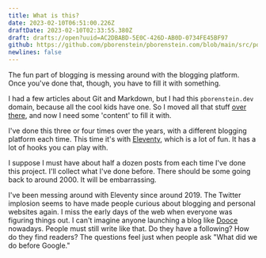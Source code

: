 ```yaml
---
title: What is this?
date: 2023-02-10T06:51:00.226Z
draftDate: 2023-02-10T02:33:55.380Z
draft: drafts://open?uuid=AC2DBABD-5E0C-426D-AB0D-0734FE45BF97
github: https://github.com/pborenstein/pborenstein.com/blob/main/src/posts/ac2dbabd-5e0c-426d-ab0d-0734fe45bf97.md
newlines: false
---
```

The fun part of blogging is messing around with the blogging platform. Once you've done that, though, you have to fill it with something.
<!-- excerpt -->

I had a few articles about Git and Markdown, but I had this `pborenstein.dev` domain, because all the cool kids have one. So I moved all that stuff [over there](https://pborenstein.dev), and now I need some 'content' to fill it with.

I've done this three or four times over the years, with a different blogging platform each time. This time it's with [Eleventy](https://11ty.dev), which is a lot of fun. It has a lot of hooks you can play with.

I suppose I must have about half a dozen posts from each time I've done this project. I'll collect what I've done before. There should be some going back to around 2000. It will be embarrassing.

I've been messing around with Eleventy since around 2019. The Twitter implosion seems to have made people curious about blogging and personal websites again. I miss the early days of the web when everyone was figuring things out. I can't imagine anyone launching a blog like [Dooce](https://web.archive.org/web/20050308022709/http://www.dooce.com/) nowadays. People must still write like that. Do they have a following? How do they find readers?  The questions feel just when people ask "What did we do before Google."
